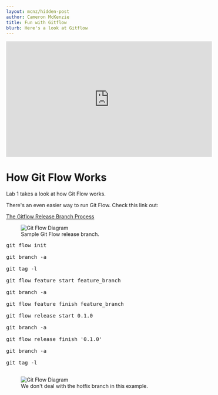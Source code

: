 ```yaml
---
layout: mcnz/hidden-post
author: Cameron McKenzie
title: Fun with Gitflow
blurb: Here's a look at Gitflow
---
```


<div class="embed-responsive embed-responsive-16by9">
<iframe width="560" height="315" src="https://www.youtube.com/embed/eNrjux4sgWw" frameborder="0" allow="accelerometer; autoplay; clipboard-write; encrypted-media; gyroscope; picture-in-picture" allowfullscreen></iframe>
</div>

# How Git Flow Works

Lab 1 takes a look at how Git Flow works. 

There's an even easier way to run Git Flow. Check this link out:

[The Gitflow Release Branch Process](https://www.theserverside.com/blog/Coffee-Talk-Java-News-Stories-and-Opinions/Gitflow-release-branch-process-start-finish)

<figure class="figure">
  <img src="https://itknowledgeexchange.techtarget.com/coffee-talk/files/2021/01/gitflow-release-branch.jpg" alt="Git Flow Diagram" class="img-fluid mx-auto d-block img-thumbnail rounded ">
  <figcaption class="figure-caption">Sample Git Flow release branch.</figcaption>
</figure>

<pre>
git flow init

git branch -a

git tag -l

git flow feature start feature_branch

git branch -a

git flow feature finish feature_branch

git flow release start 0.1.0

git branch -a

git flow release finish '0.1.0'

git branch -a

git tag -l

</pre>


<figure class="figure">
  <img src="https://itknowledgeexchange.techtarget.com/coffee-talk/files/2021/01/gitflow-hotfix-branch-diagram.jpg" alt="Git Flow Diagram" class="img-fluid mx-auto d-block img-thumbnail rounded ">
  <figcaption class="figure-caption">We don't deal with the hotfix branch in this example.</figcaption>
</figure>
